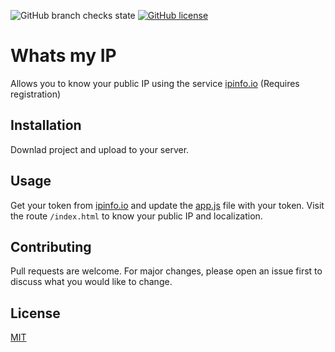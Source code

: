 ![GitHub branch checks state](https://img.shields.io/github/checks-status/1024mbits/whatsmyip/main?style=flat-square)
[![GitHub license](https://img.shields.io/github/license/1024mbits/whatsmyip?style=flat-square)](https://github.com/1024mbits/whatsmyip/blob/main/LICENSE.md)

# Whats my IP
Allows you to know your public IP using the service [ipinfo.io](https://ipinfo.io) (Requires registration)

## Installation

Downlad project and upload to your server.

## Usage
Get your token from [ipinfo.io](https://ipinfo.io/account/token) and update the [app.js](./js/app.js) file with your token.
Visit the route ```/index.html``` to know your public IP and localization.

## Contributing
Pull requests are welcome. For major changes, please open an issue first to discuss what you would like to change.

## License
[MIT](./LICENSE.md)